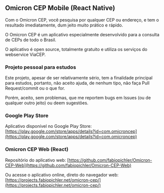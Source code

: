 ## Omicron CEP Mobile (React Native)

Com o Omicron CEP, você pesquisa por qualquer CEP ou endereço, e tem o resultado imediatamente, dum jeito muito prático e rápido.

O Omicron CEP é um aplicativo especialmente desenvolvido para a consulta de CEPs de todo o Brasil.

O aplicativo é open source, totalmente gratuito e utiliza os serviços do webservice ViaCEP.

### Projeto pessoal para estudos

Este projeto, apesar de ser relativamente sério, tem a finalidade principal para estudos, portanto, não aceito ajuda, de nenhum tipo, não faça Pull Request/commit ou o que for.

Porém, aceito, sem problemas, que me reportem bugs em Issues (ou de qualquer outro jeito) ou deem sugestões.

### Google Play Store

Aplicativo disponível no Google Play Store: [https://play.google.com/store/apps/details?id=com.omicroncep](https://play.google.com/store/apps/details?id=com.omicroncep)

### Omicron CEP Web (React)

Repositório do aplicativo web: [https://github.com/fabiopichler/Omicron-CEP-Web](https://github.com/fabiopichler/Omicron-CEP-Web)

Ou acesse o aplicativo online, direto do navegador web: [https://projects.fabiopichler.net/omicron-cep/](https://projects.fabiopichler.net/omicron-cep/)


